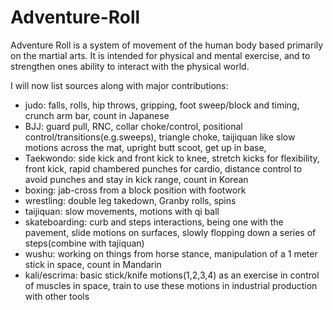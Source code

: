# Adventure-Roll

Adventure Roll is a system of movement of the human body based primarily on the martial arts.  It is intended for physical and mental exercise, and to strengthen ones ability to interact with the physical world.  

I will now list sources along with major contributions:

 - judo: falls, rolls, hip throws, gripping, foot sweep/block and timing, crunch arm bar, count in Japanese
 - BJJ: guard pull, RNC, collar choke/control, positional control/transitions(e.g.sweeps), triangle choke, taijiquan like slow motions across the mat, upright butt scoot, get up in base, 
 - Taekwondo: side kick and front kick to knee, stretch kicks for flexibility, front kick, rapid chambered punches for cardio, distance control to avoid punches and stay in kick range, count in Korean
 - boxing: jab-cross from a block position with footwork
 - wrestling: double leg takedown, Granby rolls, spins 
 - taijiquan: slow movements, motions with qi ball
 - skateboarding: curb and steps interactions, being one with the pavement, slide motions on surfaces, slowly flopping down a series of steps(combine with tajiquan)
 - wushu: working on things from horse stance, manipulation of a 1 meter stick in space, count in Mandarin
 - kali/escrima: basic stick/knife motions(1,2,3,4) as an exercise in control of muscles in space, train to use these motions in industrial production with other tools
 
 
 


